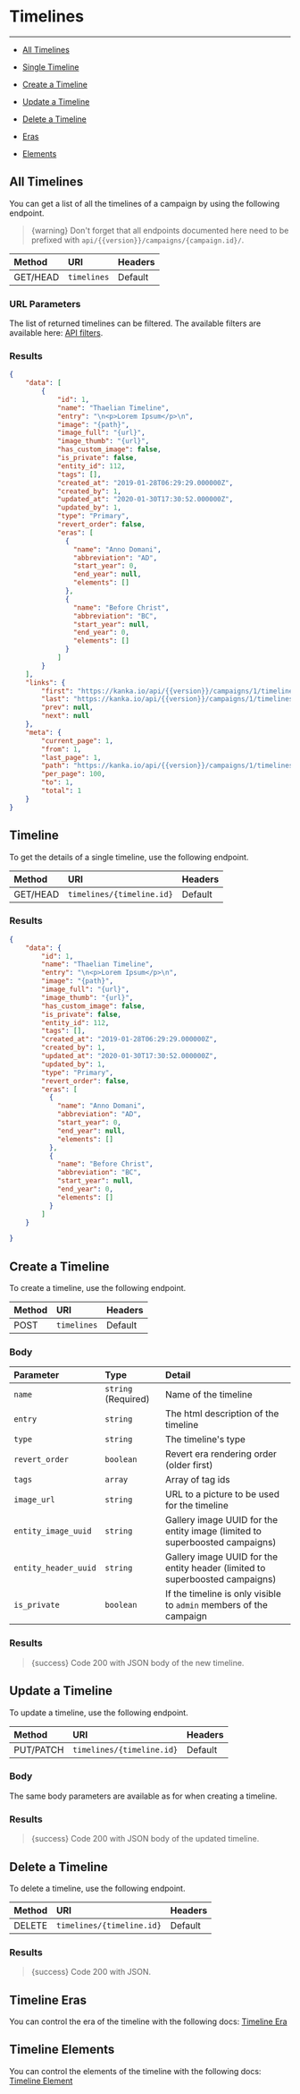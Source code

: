 # Timelines

---

- [All Timelines](#all-timelines)

- [Single Timeline](#timeline)
- [Create a Timeline](#create-timeline)
- [Update a Timeline](#update-timeline)
- [Delete a Timeline](#delete-timeline)
- [Eras](#era)
- [Elements](#element)

<a name="all-timelines"></a>
## All Timelines

You can get a list of all the timelines of a campaign by using the following endpoint.

> {warning} Don't forget that all endpoints documented here need to be prefixed with `api/{{version}}/campaigns/{campaign.id}/`.


| Method | URI | Headers |
| :- |   :-   |  :-  |
| GET/HEAD | `timelines` | Default |

### URL Parameters

The list of returned timelines can be filtered. The available filters are available here: <a href="/en/helpers/api-filters?type=timeline" target="_blank">API filters</a>.

### Results
```json
{
    "data": [
        {
            "id": 1,
            "name": "Thaelian Timeline",
            "entry": "\n<p>Lorem Ipsum</p>\n",
            "image": "{path}",
            "image_full": "{url}",
            "image_thumb": "{url}",
            "has_custom_image": false,
            "is_private": false,
            "entity_id": 112,
            "tags": [],
            "created_at": "2019-01-28T06:29:29.000000Z",
            "created_by": 1,
            "updated_at": "2020-01-30T17:30:52.000000Z",
            "updated_by": 1,
            "type": "Primary",
            "revert_order": false,
            "eras": [
              {
                "name": "Anno Domani",
                "abbreviation": "AD",
                "start_year": 0,
                "end_year": null,
                "elements": []
              },
              {
                "name": "Before Christ",
                "abbreviation": "BC",
                "start_year": null,
                "end_year": 0,
                "elements": []
              }
            ]
        }
    ],
    "links": {
        "first": "https://kanka.io/api/{{version}}/campaigns/1/timelines?page=1",
        "last": "https://kanka.io/api/{{version}}/campaigns/1/timelines?page=1",
        "prev": null,
        "next": null
    },
    "meta": {
        "current_page": 1,
        "from": 1,
        "last_page": 1,
        "path": "https://kanka.io/api/{{version}}/campaigns/1/timelines",
        "per_page": 100,
        "to": 1,
        "total": 1
    }
}
```

<a name="timeline"></a>
## Timeline

To get the details of a single timeline, use the following endpoint.

| Method | URI | Headers |
| :- |   :-   |  :-  |
| GET/HEAD | `timelines/{timeline.id}` | Default |

### Results
```json
{
    "data": {
        "id": 1,
        "name": "Thaelian Timeline",
        "entry": "\n<p>Lorem Ipsum</p>\n",
        "image": "{path}",
        "image_full": "{url}",
        "image_thumb": "{url}",
        "has_custom_image": false,
        "is_private": false,
        "entity_id": 112,
        "tags": [],
        "created_at": "2019-01-28T06:29:29.000000Z",
        "created_by": 1,
        "updated_at": "2020-01-30T17:30:52.000000Z",
        "updated_by": 1,
        "type": "Primary",
        "revert_order": false,
        "eras": [
          {
            "name": "Anno Domani",
            "abbreviation": "AD",
            "start_year": 0,
            "end_year": null,
            "elements": []
          },
          {
            "name": "Before Christ",
            "abbreviation": "BC",
            "start_year": null,
            "end_year": 0,
            "elements": []
          }
        ]
    }

}
```


<a name="create-timeline"></a>
## Create a Timeline

To create a timeline, use the following endpoint.

| Method | URI | Headers |
| :- |   :-   |  :-  |
| POST | `timelines` | Default |

### Body

| Parameter | Type | Detail |
| :- |   :-   |  :-  |
| `name` | `string` (Required) | Name of the timeline |
| `entry` | `string` | The html description of the timeline |
| `type` | `string` | The timeline's type |
| `revert_order` | `boolean` | Revert era rendering order (older first) |
| `tags` | `array` | Array of tag ids |
| `image_url` | `string` | URL to a picture to be used for the timeline |
| `entity_image_uuid` | `string` | Gallery image UUID for the entity image (limited to superboosted campaigns) |
| `entity_header_uuid` | `string` | Gallery image UUID for the entity header (limited to superboosted campaigns) |
| `is_private` | `boolean` | If the timeline is only visible to `admin` members of the campaign |

### Results

> {success} Code 200 with JSON body of the new timeline.


<a name="update-timeline"></a>
## Update a Timeline

To update a timeline, use the following endpoint.

| Method | URI | Headers |
| :- |   :-   |  :-  |
| PUT/PATCH | `timelines/{timeline.id}` | Default |

### Body

The same body parameters are available as for when creating a timeline.

### Results

> {success} Code 200 with JSON body of the updated timeline.


<a name="delete-timeline"></a>
## Delete a Timeline

To delete a timeline, use the following endpoint.

| Method | URI | Headers |
| :- |   :-   |  :-  |
| DELETE | `timelines/{timeline.id}` | Default |

### Results

> {success} Code 200 with JSON.

<a name="era"></a>
## Timeline Eras

You can control the era of the timeline with the following docs: [Timeline Era](/api-docs/{{version}}/timeline-eras)

<a name="element"></a>
## Timeline Elements

You can control the elements of the timeline with the following docs: [Timeline Element](/api-docs/{{version}}/timeline-elements)
